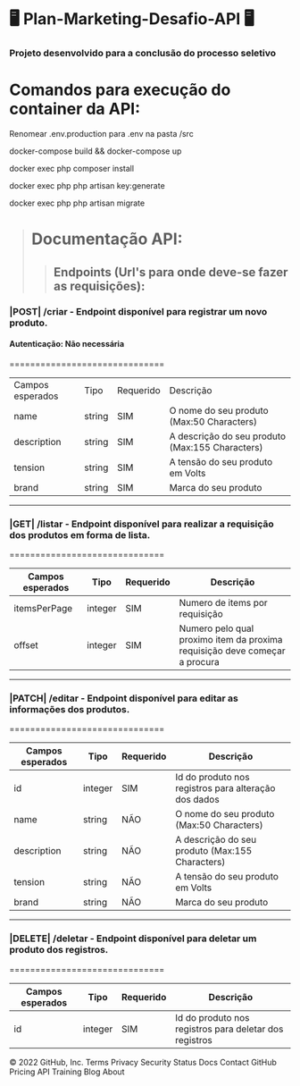 # 🖥️ Plan-Marketing-Desafio-API 🖥️
<h3> Projeto desenvolvido para a conclusão do processo seletivo </h3>

# Comandos para execução do container da API:
<p> Renomear .env.production para .env na pasta /src </p>
<p> docker-compose build && docker-compose up </p>
<p> docker exec php composer install </p>
<p> docker exec php php artisan key:generate </p>
<p> docker exec php php artisan migrate </p>

> # Documentação API:
> > ## Endpoints (Url's para onde deve-se fazer as requisições):
###  |POST| /criar - Endpoint disponível para registrar um novo produto.
 #### Autenticação: Não necessária
 ============================== <table>
  <tr>
    <td>Campos esperados</td>
    <td>Tipo</td>
    <td>Requerido</td>
    <td>Descrição</td>
  </tr>
  
  <tr>
    <td>name</td>
    <td>string</td>
    <td>SIM</td>
    <td>O nome do seu produto (Max:50 Characters)</td>
  </tr>
  
  <tr>
    <td>description</td>
    <td>string</td>
    <td>SIM</td>
    <td>A descrição do seu produto (Max:155 Characters)</td>
  </tr>
  
  <tr>
    <td>tension</td>
    <td>string</td>
    <td>SIM</td>
    <td>A tensão do seu produto em Volts</td>
  </tr>
  
  <tr>
    <td>brand</td>
    <td>string</td>
    <td>SIM</td>
    <td>Marca do seu produto</td>
  </tr>
</table>

---
###  |GET| /listar - Endpoint disponível para realizar a requisição dos produtos em forma de lista.
 ============================== <table>
<thead>
  <tr>
    <th>Campos esperados</th>
    <th>Tipo</th>
    <th>Requerido</th>
    <th>Descrição</th>
  </tr>
</thead>
<tbody>
  <tr>
    <td>itemsPerPage</td>
    <td>integer</td>
    <td>SIM</td>
    <td>Numero de items por requisição</td>
  </tr>
  <tr>
    <td>offset</td>
    <td>integer</td>
    <td>SIM</td>
    <td>Numero pelo qual proximo item da proxima requisição deve começar a procura</td>
  </tr>
</tbody>
</table>

---
###  |PATCH| /editar - Endpoint disponível para editar as informações dos produtos.
 ============================== <table>
<thead>
  <tr>
    <th>Campos esperados</th>
    <th>Tipo</th>
    <th>Requerido</th>
    <th>Descrição</th>
  </tr>
</thead>
<tbody>
  <tr>
    <td>id</td>
    <td>integer</td>
    <td>SIM</td>
    <td>Id do produto nos registros para alteração dos dados</td>
  </tr>
  
  <tr>
    <td>name</td>
    <td>string</td>
    <td>NÃO</td>
    <td>O nome do seu produto (Max:50 Characters)</td>
  </tr>
  
  <tr>
    <td>description</td>
    <td>string</td>
    <td>NÃO</td>
    <td>A descrição do seu produto (Max:155 Characters)</td>
  </tr>
  
  <tr>
    <td>tension</td>
    <td>string</td>
    <td>NÃO</td>
    <td>A tensão do seu produto em Volts</td>
  </tr>
  
  <tr>
    <td>brand</td>
    <td>string</td>
    <td>NÃO</td>
    <td>Marca do seu produto</td>
  </tr>
</tbody>
</table>

---
###  |DELETE| /deletar - Endpoint disponível para deletar um produto dos registros.
 ============================== <table>
<thead>
  <tr>
    <th>Campos esperados</th>
    <th>Tipo</th>
    <th>Requerido</th>
    <th>Descrição</th>
  </tr>
</thead>
<tbody>
  <tr>
    <td>id</td>
    <td>integer</td>
    <td>SIM</td>
    <td>Id do produto nos registros para deletar dos registros</td>
  </tr>
</tbody>
</table>

© 2022 GitHub, Inc.
Terms
Privacy
Security
Status
Docs
Contact GitHub
Pricing
API
Training
Blog
About
